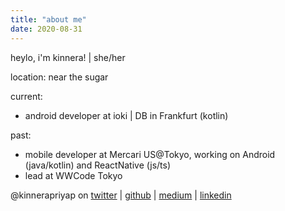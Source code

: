 ```yaml
---
title: "about me"
date: 2020-08-31
---
```


heylo, i'm kinnera! | she/her

location: near the sugar

current:
* android developer at ioki | DB in Frankfurt (kotlin)

past:
* mobile developer at Mercari US@Tokyo, working on Android (java/kotlin) and ReactNative (js/ts)
* lead at WWCode Tokyo

@kinnerapriyap on [twitter](https://twitter.com/kinnerapriyap) | [github](https://github.com/kinnerapriyap) | [medium](https://medium.com/@kinnerapriyap) | [linkedin](https://www.linkedin.com/in/kinnerapriyap/)
